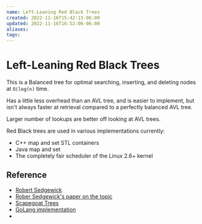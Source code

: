 ```yaml
---
name: Left-Leaning Red Black Trees
created: 2022-11-16T15:42:15-06:00
updated: 2022-11-16T16:52:06-06:00
aliases: 
tags: 
---
```




# Left-Leaning Red Black Trees

This is a Balanced tree for optimal searching, inserting, and deleting nodes at `O(log(n)` time.

Has a little less overhead than an AVL tree, and is easier to implement, but isn't always faster at retrieval compared to a perfectly balanced AVL tree.

Larger number of lookups are better off looking at AVL trees.

Red Black trees are used in various implementations currently:
- C++ map and set STL containers
- Java map and set
- The completely fair scheduler of the Linux 2.6+ kernel

## Reference
- [Robert Sedgewick](https://sedgewick.io/)
- [Rober Sedgewick's paper on the topic](https://sedgewick.io/wp-content/themes/sedgewick/papers/2008LLRB.pdf)
- [Scapegoat Trees](https://en.wikipedia.org/wiki/Scapegoat_tree)
- [GoLang implementation](https://pkg.go.dev/github.com/coredns/coredns/plugin/file/tree)
- 